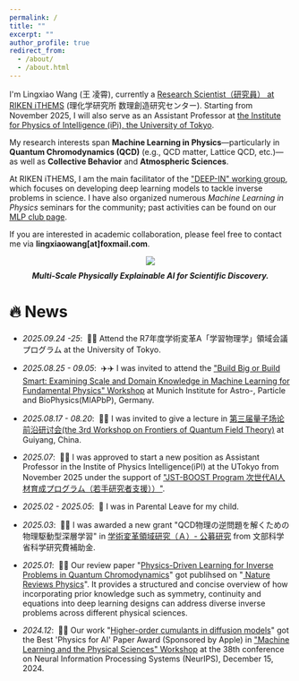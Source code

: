 ```yaml
---
permalink: /
title: ""
excerpt: ""
author_profile: true
redirect_from: 
  - /about/
  - /about.html
---
```


<span class='anchor' id='about-me'></span>

I'm Lingxiao Wang (王 凌霄), currently a <a href='https://ithems.riken.jp/en/members/lingxiao-wang'>Research Scientist（研究員） at RIKEN iTHEMS</a> (理化学研究所 数理創造研究センター). Starting from November 2025, I will also serve as an Assistant Professor at  <a href='https://www.phys.s.u-tokyo.ac.jp/en/lp/ipi/'>the Institute for Physics of Intelligence (iPi), the University of Tokyo</a>.

My research interests span **Machine Learning in Physics**—particularly in **Quantum Chromodynamics (QCD)** (e.g., QCD matter, Lattice QCD, etc.)—as well as **Collective Behavior** and **Atmospheric Sciences**.  

At RIKEN iTHEMS, I am the main facilitator of the <a href='https://ithems.riken.jp/en/about/working-groups/deep-in-wg'>"DEEP-IN" working group</a>, which focuses on developing deep learning models to tackle inverse problems in science. I have also organized numerous *Machine Learning in Physics* seminars for the community; past activities can be found on our <a href='https://sites.google.com/view/deep-in-wg/achieve'>MLP club page</a>.  

If you are interested in academic collaboration, please feel free to contact me via **lingxiaowang[at]foxmail.com**.


<figure style="text-align: center;">
  <img src="/images/PhyXAI.png" style="max-width: 65%; height: auto;">
  <figcaption style="text-align: center; font-style: italic; margin-top: 10px;">
    <strong>Multi-Scale Physically Explainable AI for Scientific Discovery.</strong><br>
  </figcaption>
</figure>


# 🔥 News

- *2025.09.24 -25*: &nbsp;🚆🚆 Attend the R7年度学術変革A「学習物理学」領域会議プログラム at the University of Tokyo.

- *2025.08.25 - 09.05*: &nbsp;✈️✈️ I was invited to attend the <a href='https://www.munich-iapbp.de/activities/activities-2025/machine-learning'> "Build Big or Build Smart: Examining Scale and Domain Knowledge in Machine Learning for Fundamental Physics" Workshop</a> at Munich Institute for Astro-, Particle and BioPhysics(MIAPbP), Germany.

- *2025.08.17 - 08.20*: &nbsp;🚆🚆 I was invited to give a lecture in <a href='https://indico.ihep.ac.cn/event/26610/'> 第三届量子场论前沿研讨会(the 3rd Workshop on Frontiers of Quantum Field Theory)</a> at Guiyang, China.

- *2025.07*: &nbsp;🎉🎉 I was approved to start a new position as Assistant Professor in the Instite of Physics Intelligence(iPI) at the UTokyo from November 2025 under the support of <a href='https://www.jst.go.jp/program/boost/yr/research/index.html'>"JST-BOOST Program 次世代AI人材育成プログラム（若手研究者支援））"</a>.

- *2025.02 - 2025.05*: &nbsp;👶 I was in Parental Leave for my child.

- *2025.03*: &nbsp;🎉🎉 I was awarded a new grant "QCD物理の逆問題を解くための物理駆動型深層学習" in <a href='https://mlphys.scphys.kyoto-u.ac.jp/organization/#sec_koubou'> 学術変革領域研究（Ａ）- 公募研究</a> from 文部科学省科学研究費補助金.

- *2025.01*: &nbsp;🎉🎉 Our review paper "<a href='https://arxiv.org/abs/2501.05580'>Physics-Driven Learning for Inverse Problems in Quantum Chromodynamics</a>" got publihsed on  "<a href='https://www.nature.com/articles/s42254-024-00798-x'> Nature Reviews Physics</a>". It provides a structured and concise overview of how incorporating prior knowledge such as symmetry, continuity and equations into deep learning designs can address diverse inverse problems across different physical sciences.

- *2024.12*: &nbsp;🎉🎉 Our work "<a href='http://arxiv.org/abs/2410.21212'>Higher-order cumulants in diffusion models</a>" got the Best 'Physics for AI' Paper Award (Sponsored by Apple) in <a href='https://ml4physicalsciences.github.io/2024/'>"Machine Learning and the Physical Sciences" Workshop</a> at the 38th conference on Neural Information Processing Systems (NeurIPS), December 15, 2024.
